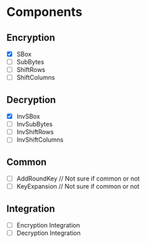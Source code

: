 # Components

## Encryption

- [x] SBox
- [ ] SubBytes
- [ ] ShiftRows
- [ ] ShiftColumns

## Decryption

- [x] InvSBox
- [ ] InvSubBytes
- [ ] InvShiftRows
- [ ] InvShiftColumns

## Common

- [ ] AddRoundKey // Not sure if common or not
- [ ] KeyExpansion // Not sure if common or not

## Integration

- [ ] Encryption Integration
- [ ] Decryption Integration
